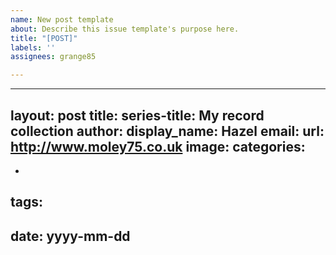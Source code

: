 ```yaml
---
name: New post template
about: Describe this issue template's purpose here.
title: "[POST]"
labels: ''
assignees: grange85

---
```


---
layout: post
title: 
series-title: My record collection
author:
  display_name: Hazel
  email: 
  url: http://www.moley75.co.uk
image:
categories:
- 
- 
tags:
- 
date: yyyy-mm-dd
---
